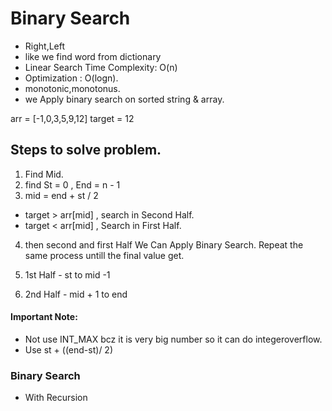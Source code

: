 # Binary Search

- Right,Left
- like we find word from dictionary 
- Linear Search Time Complexity: O(n)
- Optimization : O(logn).
- monotonic,monotonus.
- we Apply binary search on sorted string & array.

arr = [-1,0,3,5,9,12]
target = 12

## Steps to solve problem.

1) Find Mid.
2) find St = 0 , End = n - 1
3) mid = end + st / 2
- target > arr[mid] , search in Second Half.
- target < arr[mid] , Search in First Half.
4) then second and first Half We Can Apply Binary Search. Repeat the same process untill the final value get.

5) 1st Half - st to mid -1
6) 2nd Half - mid + 1 to end



#### Important Note: 
- Not use INT_MAX bcz it is very big number so it can do integeroverflow.
- Use st + ((end-st)/ 2)



### Binary Search 
- With Recursion
